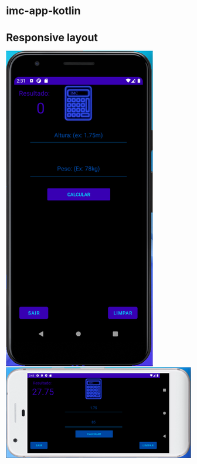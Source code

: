 # imc-app-kotlin
<h1> Responsive layout</h1>
<img src="https://raw.githubusercontent.com/mowlkmorok/imc-app-kotlin/master/Responsive-App-screenshot/Screenshot01.png" target=_blank>
<img src="https://raw.githubusercontent.com/mowlkmorok/imc-app-kotlin/master/Responsive-App-screenshot/Screenshot06.png">
